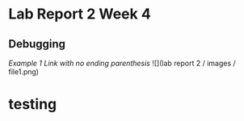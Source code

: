 # Lab Report 2 Week 4
## Debugging

_Example 1_
_Link with no ending parenthesis_
![](lab report 2 / images / file1.png)

# testing
